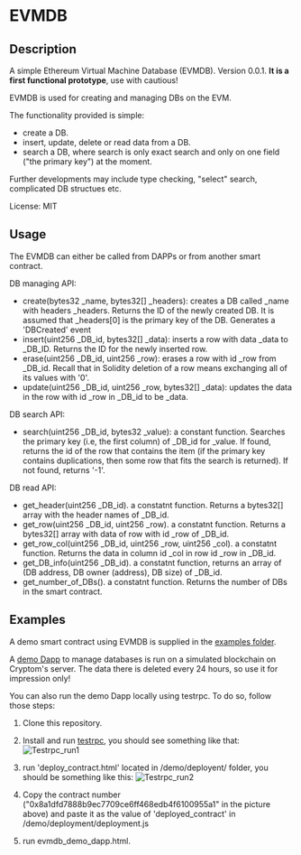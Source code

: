 # EVMDB

## Description
A simple Ethereum Virtual Machine Database (EVMDB). Version 0.0.1. **It is a first functional prototype**, use with cautious!

EVMDB is used for creating and managing DBs on the EVM.

The functionality provided is simple:
- create a DB.
- insert, update, delete or read data from a DB.
- search a DB, where search is only exact search and only on one field ("the primary key") at the moment.

Further developments may include type checking, "select" search, complicated DB structues etc.

License:  MIT 

## Usage
The EVMDB can either be called from DAPPs or from another smart contract.

DB managing API:
- create(bytes32 _name, bytes32[] _headers): creates a DB called _name with headers _headers. Returns the ID of the newly created DB. It is assumed that _headers[0] is the primary key of the DB. Generates a 'DBCreated' event
- insert(uint256 _DB_id, bytes32[] _data): inserts a row with data _data to _DB_ID. Returns the ID for the newly inserted row.
- erase(uint256 _DB_id, uint256 _row): erases a row with id _row from _DB_id. Recall that in Solidity deletion of a row means exchanging all of its values with '0'.
- update(uint256 _DB_id, uint256 _row, bytes32[] _data): updates the data in the row with id _row in _DB_id to be _data.

DB search API:
- search(uint256 _DB_id, bytes32 _value): a constant function. Searches the primary key (i.e, the first column) of _DB_id for _value. If found, returns the id of the row that contains the item (if the primary key contains duplications, then some row that fits the search is returned). If not found, returns '-1'.

DB read API:
- get_header(uint256 _DB_id). a constatnt function. Returns a bytes32[] array with the header names of _DB_id.
- get_row(uint256 _DB_id, uint256 _row). a constatnt function. Returns a bytes32[] array with data of row with id _row of _DB_id.
- get_row_col(uint256 _DB_id, uint256 _row, uint256 _col). a constatnt function. Returns the data in column id _col in row id _row in _DB_id. 
- get_DB_info(uint256 _DB_id). a constatnt function, returns an array of (DB address, DB owner (address), DB size) of _DB_id.
- get_number_of_DBs(). a constatnt function. Returns the number of DBs in the smart contract.

## Examples
A demo smart contract using EVMDB is supplied in the [examples folder](https://github.com/eyalron33/EVMDB/tree/master/examples). 


A [demo Dapp](http://cryptom.site/evmdb/) to manage databases is run on a simulated blockchain on Cryptom's server. The data there is deleted every 24 hours, so use it for impression only!

You can also run the demo Dapp locally using testrpc. To do so, follow those steps:
1. Clone this repository.

2. Install and run [testrpc](https://github.com/ethereumjs/testrpc), you should see something like that:
![Testrpc_run1](https://c2.staticflickr.com/6/5284/30128813205_b61a6d85b0_o.jpg)

3. run 'deploy_contract.html' located in /demo/deployent/ folder, you should be something like this:
![Testrpc_run2](https://c2.staticflickr.com/8/7504/30093902056_f35abf54fd_o.jpg)

4. Copy the contract number ("0x8a1dfd7888b9ec7709ce6ff468edb4f6100955a1" in the picture above) and paste it as the value of 'deployed_contract' in /demo/deployment/deployment.js

5. run evmdb_demo_dapp.html.
